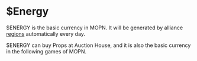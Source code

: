 # $Energy

$ENERGY is the basic currency in MOPN. It will be generated by alliance [regions](../../how-to-play/map-system.md#region) automatically every day.&#x20;

$ENERGY can buy Props at Auction House, and it is also the basic currency in the following games of MOPN.

####
